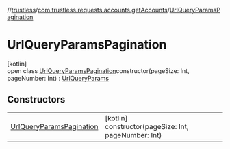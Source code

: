 //[trustless](../../../index.md)/[com.trustless.requests.accounts.getAccounts](../index.md)/[UrlQueryParamsPagination](index.md)

# UrlQueryParamsPagination

[kotlin]\
open class [UrlQueryParamsPagination](index.md)constructor(pageSize: Int, pageNumber: Int) : [UrlQueryParams](../../com.trustless.queryParams/-url-query-params/index.md)

## Constructors

| | |
|---|---|
| [UrlQueryParamsPagination](-url-query-params-pagination.md) | [kotlin]<br>constructor(pageSize: Int, pageNumber: Int) |
